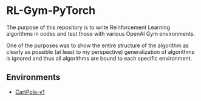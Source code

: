 # RL-Gym-PyTorch

The purpose of this repository is to write Reinforcement Learning algorithms in codes
and test those with various OpenAI Gym environments.

One of the purposes was to show the entire structure of the algorithm as clearly as possible (at least to my perspective)
generalization of algorithms is ignored and thus all algorithms are bound to each specific environment.


## Environments

- [CartPole-v1](https://github.com/lexiconium/RL-Gym-PyTorch/tree/main/CartPole)